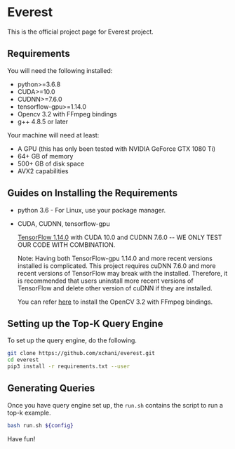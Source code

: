 # Everest

This is the official project page for Everest project.

## Requirements

You will need the following installed:

- python>=3.6.8
- CUDA>=10.0
- CUDNN>=7.6.0
- tensorflow-gpu>=1.14.0
- Opencv 3.2 with FFmpeg bindings
- g++ 4.8.5 or later 

Your machine will need at least:

- A GPU (this has only been tested with NVIDIA GeForce GTX 1080 Ti)
- 64+ GB of memory
- 500+ GB of disk space 
- AVX2 capabilities

## Guides on Installing the Requirements 

- python 3.6 - For Linux, use your package manager.
- CUDA, CUDNN, tensorflow-gpu

    [TensorFlow 1.14.0](https://github.com/tensorflow/tensorflow) with CUDA 10.0 and CUDNN 7.6.0 -- WE ONLY TEST OUR CODE WITH COMBINATION. 
    
    Note: Having both TensorFlow-gpu 1.14.0 and more recent versions installed is complicated. This project requires cuDNN 7.6.0 and more recent versions of TensorFlow may break with the installed. Therefore, it is recommended that users uninstall more recent versions of TensorFlow and delete other version of cuDNN if they are installed.
    
    You can refer [here](https://github.com/BVLC/caffe/wiki/OpenCV-3.2-Installation-Guide-on-Ubuntu-16.04) to install the OpenCV 3.2 with FFmpeg bindings.
    

## Setting up the Top-K Query Engine

To set up the query engine, do the following.

```sh
git clone https://github.com/xchani/everest.git
cd everest
pip3 install -r requirements.txt --user
```

## Generating Queries

Once you have query engine set up, the ```run.sh``` contains the script to run a top-k example. 

```sh
bash run.sh ${config}
```
Have fun!

